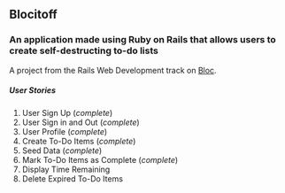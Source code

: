 ## Blocitoff
### An application made using Ruby on Rails that allows users to create self-destructing to-do lists

A project from the Rails Web Development track on [Bloc](http://bloc.io).

##### *User Stories*
1. User Sign Up (*complete*)
2. User Sign in and Out (*complete*)
3. User Profile (*complete*)
4. Create To-Do Items (*complete*)
5. Seed Data (*complete*)
6. Mark To-Do Items as Complete (*complete*)
7. Display Time Remaining
8. Delete Expired To-Do Items